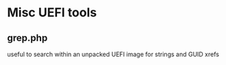 # Misc UEFI tools

## grep.php
useful to search within an unpacked UEFI image for strings and GUID xrefs